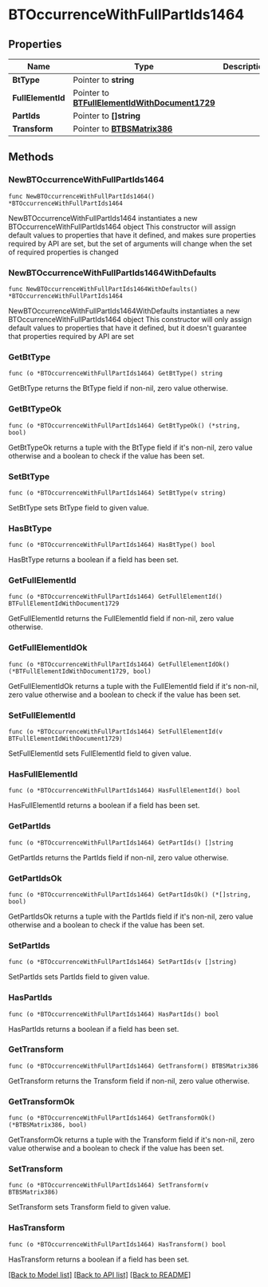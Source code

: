 # BTOccurrenceWithFullPartIds1464

## Properties

Name | Type | Description | Notes
------------ | ------------- | ------------- | -------------
**BtType** | Pointer to **string** |  | [optional] 
**FullElementId** | Pointer to [**BTFullElementIdWithDocument1729**](BTFullElementIdWithDocument1729.md) |  | [optional] 
**PartIds** | Pointer to **[]string** |  | [optional] 
**Transform** | Pointer to [**BTBSMatrix386**](BTBSMatrix386.md) |  | [optional] 

## Methods

### NewBTOccurrenceWithFullPartIds1464

`func NewBTOccurrenceWithFullPartIds1464() *BTOccurrenceWithFullPartIds1464`

NewBTOccurrenceWithFullPartIds1464 instantiates a new BTOccurrenceWithFullPartIds1464 object
This constructor will assign default values to properties that have it defined,
and makes sure properties required by API are set, but the set of arguments
will change when the set of required properties is changed

### NewBTOccurrenceWithFullPartIds1464WithDefaults

`func NewBTOccurrenceWithFullPartIds1464WithDefaults() *BTOccurrenceWithFullPartIds1464`

NewBTOccurrenceWithFullPartIds1464WithDefaults instantiates a new BTOccurrenceWithFullPartIds1464 object
This constructor will only assign default values to properties that have it defined,
but it doesn't guarantee that properties required by API are set

### GetBtType

`func (o *BTOccurrenceWithFullPartIds1464) GetBtType() string`

GetBtType returns the BtType field if non-nil, zero value otherwise.

### GetBtTypeOk

`func (o *BTOccurrenceWithFullPartIds1464) GetBtTypeOk() (*string, bool)`

GetBtTypeOk returns a tuple with the BtType field if it's non-nil, zero value otherwise
and a boolean to check if the value has been set.

### SetBtType

`func (o *BTOccurrenceWithFullPartIds1464) SetBtType(v string)`

SetBtType sets BtType field to given value.

### HasBtType

`func (o *BTOccurrenceWithFullPartIds1464) HasBtType() bool`

HasBtType returns a boolean if a field has been set.

### GetFullElementId

`func (o *BTOccurrenceWithFullPartIds1464) GetFullElementId() BTFullElementIdWithDocument1729`

GetFullElementId returns the FullElementId field if non-nil, zero value otherwise.

### GetFullElementIdOk

`func (o *BTOccurrenceWithFullPartIds1464) GetFullElementIdOk() (*BTFullElementIdWithDocument1729, bool)`

GetFullElementIdOk returns a tuple with the FullElementId field if it's non-nil, zero value otherwise
and a boolean to check if the value has been set.

### SetFullElementId

`func (o *BTOccurrenceWithFullPartIds1464) SetFullElementId(v BTFullElementIdWithDocument1729)`

SetFullElementId sets FullElementId field to given value.

### HasFullElementId

`func (o *BTOccurrenceWithFullPartIds1464) HasFullElementId() bool`

HasFullElementId returns a boolean if a field has been set.

### GetPartIds

`func (o *BTOccurrenceWithFullPartIds1464) GetPartIds() []string`

GetPartIds returns the PartIds field if non-nil, zero value otherwise.

### GetPartIdsOk

`func (o *BTOccurrenceWithFullPartIds1464) GetPartIdsOk() (*[]string, bool)`

GetPartIdsOk returns a tuple with the PartIds field if it's non-nil, zero value otherwise
and a boolean to check if the value has been set.

### SetPartIds

`func (o *BTOccurrenceWithFullPartIds1464) SetPartIds(v []string)`

SetPartIds sets PartIds field to given value.

### HasPartIds

`func (o *BTOccurrenceWithFullPartIds1464) HasPartIds() bool`

HasPartIds returns a boolean if a field has been set.

### GetTransform

`func (o *BTOccurrenceWithFullPartIds1464) GetTransform() BTBSMatrix386`

GetTransform returns the Transform field if non-nil, zero value otherwise.

### GetTransformOk

`func (o *BTOccurrenceWithFullPartIds1464) GetTransformOk() (*BTBSMatrix386, bool)`

GetTransformOk returns a tuple with the Transform field if it's non-nil, zero value otherwise
and a boolean to check if the value has been set.

### SetTransform

`func (o *BTOccurrenceWithFullPartIds1464) SetTransform(v BTBSMatrix386)`

SetTransform sets Transform field to given value.

### HasTransform

`func (o *BTOccurrenceWithFullPartIds1464) HasTransform() bool`

HasTransform returns a boolean if a field has been set.


[[Back to Model list]](../README.md#documentation-for-models) [[Back to API list]](../README.md#documentation-for-api-endpoints) [[Back to README]](../README.md)


